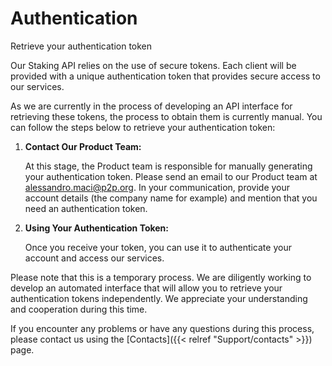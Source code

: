 # Authentication

Retrieve your authentication token

Our Staking API relies on the use of secure tokens. Each client will be provided with a unique authentication token that provides secure access to our services.

As we are currently in the process of developing an API interface for retrieving these tokens, the process to obtain them is currently manual. You can follow the steps below to retrieve your authentication token:

1. **Contact Our Product Team:**

	At this stage, the Product team is responsible for manually generating your authentication token. Please send an email to our Product team at alessandro.maci@p2p.org. In your communication, provide your account details (the company name for example) and mention that you need an authentication token.

2. **Using Your Authentication Token:**

	Once you receive your token, you can use it to authenticate your account and access our services. 

Please note that this is a temporary process. We are diligently working to develop an automated interface that will allow you to retrieve your authentication tokens independently. We appreciate your understanding and cooperation during this time.

If you encounter any problems or have any questions during this process, please contact us using the [Contacts]({{< relref "Support/contacts" >}}) page.